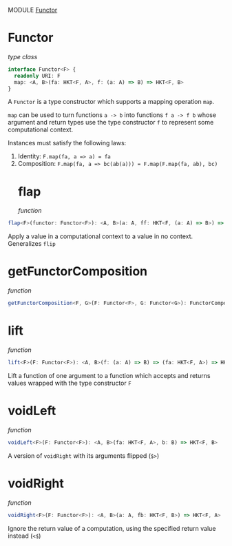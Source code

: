 MODULE [Functor](https://github.com/gcanti/fp-ts/blob/master/src/Functor.ts)

# Functor

_type class_

```ts
interface Functor<F> {
  readonly URI: F
  map: <A, B>(fa: HKT<F, A>, f: (a: A) => B) => HKT<F, B>
}
```

A `Functor` is a type constructor which supports a mapping operation `map`.

`map` can be used to turn functions `a -> b` into functions `f a -> f b` whose argument and return types use the type
constructor `f` to represent some computational context.

Instances must satisfy the following laws:

1. Identity: `F.map(fa, a => a) = fa`
2. Composition: `F.map(fa, a => bc(ab(a))) = F.map(F.map(fa, ab), bc)`
   # flap
   _function_

```ts
flap<F>(functor: Functor<F>): <A, B>(a: A, ff: HKT<F, (a: A) => B>) => HKT<F, B>
```

Apply a value in a computational context to a value in no context. Generalizes `flip`

# getFunctorComposition

_function_

```ts
getFunctorComposition<F, G>(F: Functor<F>, G: Functor<G>): FunctorComposition<F, G>
```

# lift

_function_

```ts
lift<F>(F: Functor<F>): <A, B>(f: (a: A) => B) => (fa: HKT<F, A>) => HKT<F, B>
```

Lift a function of one argument to a function which accepts and returns values wrapped with the type constructor `F`

# voidLeft

_function_

```ts
voidLeft<F>(F: Functor<F>): <A, B>(fa: HKT<F, A>, b: B) => HKT<F, B>
```

A version of `voidRight` with its arguments flipped (`$>`)

# voidRight

_function_

```ts
voidRight<F>(F: Functor<F>): <A, B>(a: A, fb: HKT<F, B>) => HKT<F, A>
```

Ignore the return value of a computation, using the specified return value instead (`<$`)
